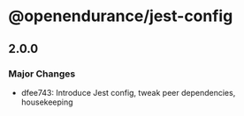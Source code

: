 # @openendurance/jest-config

## 2.0.0

### Major Changes

-   dfee743: Introduce Jest config, tweak peer dependencies, housekeeping
